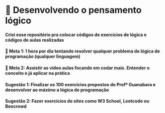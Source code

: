 # 🧩 Desenvolvendo o pensamento lógico
#### Criei esse repositório pra colocar códigos de exercícios de lógica e códigos de aulas realizadas

#### 🎯 Meta 1: 1 hora por dia tentando resolver qualquer problema de lógica de programação (qualquer linguagem)  
#### 🎯 Meta 2: Assistir as video aulas focando em codar mais. Entender o conceito e já aplicar na prática  

#### Sugestão 1: Finalizar os 100 exercícios propostos do Profº Guanabara e desenvolver ao máximo a lógica de programação  
#### Sugestão 2: Fazer exercícios de sites como W3 School, Leetcode ou Beecrowd  
